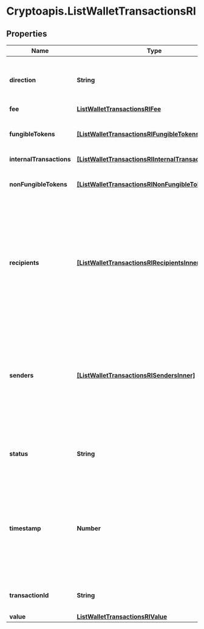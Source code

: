 # Cryptoapis.ListWalletTransactionsRI

## Properties

Name | Type | Description | Notes
------------ | ------------- | ------------- | -------------
**direction** | **String** | Defines the direction of the transaction, e.g. incoming. | 
**fee** | [**ListWalletTransactionsRIFee**](ListWalletTransactionsRIFee.md) |  | 
**fungibleTokens** | [**[ListWalletTransactionsRIFungibleTokensInner]**](ListWalletTransactionsRIFungibleTokensInner.md) | Represents fungible tokens&#39;es detailed information | [optional] 
**internalTransactions** | [**[ListWalletTransactionsRIInternalTransactionsInner]**](ListWalletTransactionsRIInternalTransactionsInner.md) |  | [optional] 
**nonFungibleTokens** | [**[ListWalletTransactionsRINonFungibleTokensInner]**](ListWalletTransactionsRINonFungibleTokensInner.md) | Represents non-fungible tokens&#39;es detailed information. | [optional] 
**recipients** | [**[ListWalletTransactionsRIRecipientsInner]**](ListWalletTransactionsRIRecipientsInner.md) | Represents a list of recipient addresses with the respective amounts. In account-based protocols like Ethereum there is only one address in this list. | 
**senders** | [**[ListWalletTransactionsRISendersInner]**](ListWalletTransactionsRISendersInner.md) | Represents a list of sender addresses with the respective amounts. In account-based protocols like Ethereum there is only one address in this list. | 
**status** | **String** | Defines the status of the transaction, if it is confirmed or unconfirmed. | 
**timestamp** | **Number** | Defines the exact date/time in Unix Timestamp when this transaction was mined, confirmed or first seen in Mempool, if it is unconfirmed. | 
**transactionId** | **String** | Represents the unique TD of the transaction. | 
**value** | [**ListWalletTransactionsRIValue**](ListWalletTransactionsRIValue.md) |  | 



